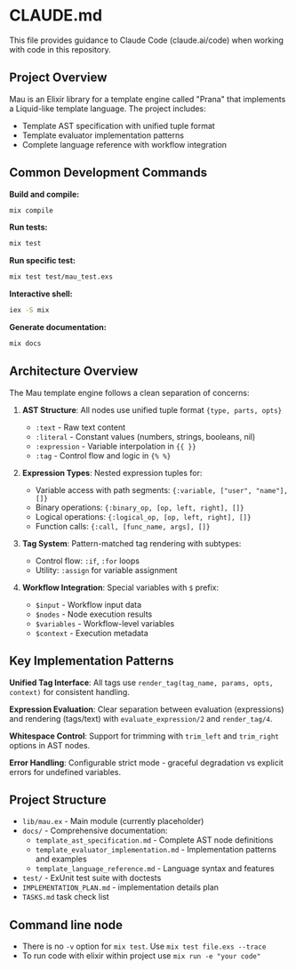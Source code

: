 # CLAUDE.md

This file provides guidance to Claude Code (claude.ai/code) when working with code in this repository.

## Project Overview

Mau is an Elixir library for a template engine called "Prana" that implements a Liquid-like template language. The project includes:

- Template AST specification with unified tuple format
- Template evaluator implementation patterns
- Complete language reference with workflow integration

## Common Development Commands

**Build and compile:**
```bash
mix compile
```

**Run tests:**
```bash
mix test
```

**Run specific test:**
```bash
mix test test/mau_test.exs
```

**Interactive shell:**
```bash
iex -S mix
```

**Generate documentation:**
```bash
mix docs
```

## Architecture Overview

The Mau template engine follows a clean separation of concerns:

1. **AST Structure**: All nodes use unified tuple format `{type, parts, opts}`
   - `:text` - Raw text content
   - `:literal` - Constant values (numbers, strings, booleans, nil)
   - `:expression` - Variable interpolation in `{{ }}`
   - `:tag` - Control flow and logic in `{% %}`

2. **Expression Types**: Nested expression tuples for:
   - Variable access with path segments: `{:variable, ["user", "name"], []}`
   - Binary operations: `{:binary_op, [op, left, right], []}`
   - Logical operations: `{:logical_op, [op, left, right], []}`
   - Function calls: `{:call, [func_name, args], []}`

3. **Tag System**: Pattern-matched tag rendering with subtypes:
   - Control flow: `:if`, `:for` loops
   - Utility: `:assign` for variable assignment

4. **Workflow Integration**: Special variables with `$` prefix:
   - `$input` - Workflow input data
   - `$nodes` - Node execution results
   - `$variables` - Workflow-level variables
   - `$context` - Execution metadata

## Key Implementation Patterns

**Unified Tag Interface**: All tags use `render_tag(tag_name, params, opts, context)` for consistent handling.

**Expression Evaluation**: Clear separation between evaluation (expressions) and rendering (tags/text) with `evaluate_expression/2` and `render_tag/4`.

**Whitespace Control**: Support for trimming with `trim_left` and `trim_right` options in AST nodes.

**Error Handling**: Configurable strict mode - graceful degradation vs explicit errors for undefined variables.

## Project Structure

- `lib/mau.ex` - Main module (currently placeholder)
- `docs/` - Comprehensive documentation:
  - `template_ast_specification.md` - Complete AST node definitions
  - `template_evaluator_implementation.md` - Implementation patterns and examples
  - `template_language_reference.md` - Language syntax and features
- `test/` - ExUnit test suite with doctests
- `IMPLEMENTATION_PLAN.md` - implementation details plan
- `TASKS.md` task check list

## Command line node
- There is no `-v` option for `mix test`. Use `mix test file.exs --trace`
- To run code with elixir within project use `mix run -e "your code"`
